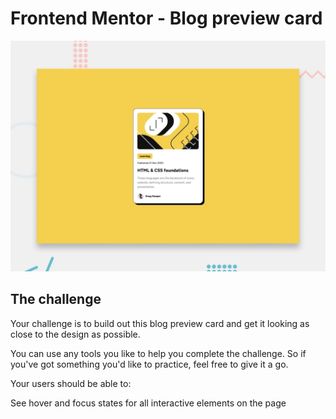 # Frontend Mentor - Blog preview card

![Design preview for the Blog preview card coding challenge](./preview.jpg)

## The challenge

Your challenge is to build out this blog preview card and get it looking as close to the design as possible.

You can use any tools you like to help you complete the challenge. So if you've got something you'd like to practice, feel free to give it a go.

Your users should be able to:

See hover and focus states for all interactive elements on the page
